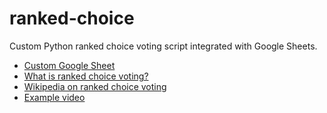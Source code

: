 # ranked-choice

Custom Python ranked choice voting script integrated with Google Sheets.
* [Custom Google Sheet](https://docs.google.com/spreadsheets/d/1XMp85fU0Gh7i_sawUHnxw3P_4iQK4HmnL4iXY8rF8wI/copy)
* [What is ranked choice voting?](https://ballotpedia.org/Ranked-choice_voting_%28RCV%29)
* [Wikipedia on ranked choice voting](https://en.wikipedia.org/wiki/Ranked_voting)
* [Example video](https://www.youtube.com/watch?v=5sVpLxGKd3Q)
